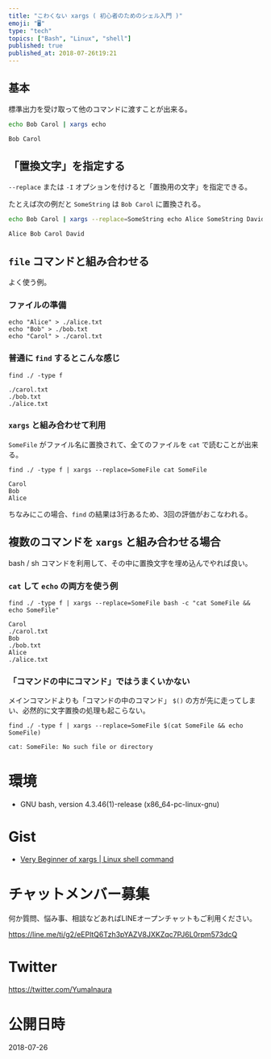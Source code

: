 ```yaml
---
title: "こわくない xargs ( 初心者のためのシェル入門 )"
emoji: "🖥"
type: "tech"
topics: ["Bash", "Linux", "shell"]
published: true
published_at: 2018-07-26t19:21
---
```



## 基本

標準出力を受け取って他のコマンドに渡すことが出来る。

```bash
echo Bob Carol | xargs echo

Bob Carol
```


## 「置換文字」を指定する

`--replace` または `-I` オプションを付けると「置換用の文字」を指定できる。

たとえば次の例だと `SomeString` は `Bob Carol` に置換される。

```bash
echo Bob Carol | xargs --replace=SomeString echo Alice SomeString David

Alice Bob Carol David
```

## `file` コマンドと組み合わせる

よく使う例。

### ファイルの準備

```
echo "Alice" > ./alice.txt
echo "Bob" > ./bob.txt
echo "Carol" > ./carol.txt
```

### 普通に `find` するとこんな感じ

```
find ./ -type f

./carol.txt
./bob.txt
./alice.txt
```

### `xargs` と組み合わせて利用

`SomeFile` がファイル名に置換されて、全てのファイルを `cat` で読むことが出来る。


```
find ./ -type f | xargs --replace=SomeFile cat SomeFile

Carol
Bob
Alice
```

ちなみにこの場合、`find` の結果は3行あるため、3回の評価がおこなわれる。


## 複数のコマンドを `xargs` と組み合わせる場合

bash / sh コマンドを利用して、その中に置換文字を埋め込んでやれば良い。

### `cat` して `echo` の両方を使う例

```
find ./ -type f | xargs --replace=SomeFile bash -c "cat SomeFile && echo SomeFile"

Carol
./carol.txt
Bob
./bob.txt
Alice
./alice.txt
```

### 「コマンドの中にコマンド」ではうまくいかない

メインコマンドよりも「コマンドの中のコマンド」 `$()` の方が先に走ってしまい、必然的に文字置換の処理も起こらない。

```
find ./ -type f | xargs --replace=SomeFile $(cat SomeFile && echo SomeFile)

cat: SomeFile: No such file or directory
```

# 環境

- GNU bash, version 4.3.46(1)-release (x86_64-pc-linux-gnu)

# Gist

- [Very Beginner of xargs | Linux shell command](https://gist.github.com/YumaInaura/baa8c7ce79f2811a43b23c82e579a6df/)








<!-- Update From Qiita API -->

# チャットメンバー募集


何か質問、悩み事、相談などあればLINEオープンチャットもご利用ください。

https://line.me/ti/g2/eEPltQ6Tzh3pYAZV8JXKZqc7PJ6L0rpm573dcQ





# Twitter


https://twitter.com/YumaInaura


<!-- Update From Qiita API -->



# 公開日時

2018-07-26
